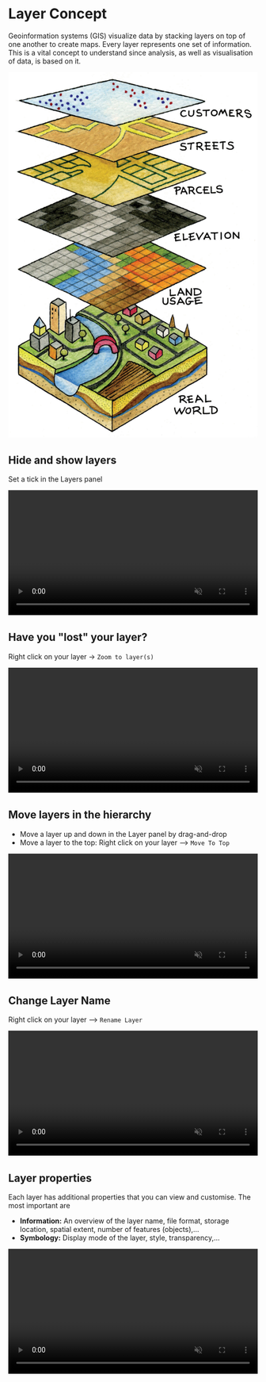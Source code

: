 # Layer Concept

Geoinformation systems (GIS) visualize data by stacking layers on top of one another to create maps. Every layer represents one set of information.
This is a vital concept to understand since analysis, as well as visualisation of data, is based on it.

![Layer Concept](/fig/Layer_concept.png) 

## Hide and show layers

Set a tick in the Layers panel

<video width="100%" controls muted src="https://github.com/GIScience/gis-training-resource-center/raw/main/fig/qgis_show_hide_layer.mp4"></video>

## Have you "lost" your layer?

Right click on your layer -> `Zoom to layer(s)`

<video width="100%" controls muted src="https://github.com/GIScience/gis-training-resource-center/raw/main/fig/qgis_zoom_to_layer.mp4"></video>

## Move layers in the hierarchy

* Move a layer up and down in the Layer panel by drag-and-drop
* Move a layer to the top: Right click on your layer --> `Move To Top`

<video width="100%" controls muted src="https://github.com/GIScience/gis-training-resource-center/raw/main/fig/qgis_layer_hierarchy.mp4"></video>

## Change Layer Name

Right click on your layer --> `Rename Layer`

<video width="100%" controls muted src="https://github.com/GIScience/gis-training-resource-center/raw/main/fig/qgis_rename_layer.mp4"></video>

## Layer properties

Each layer has additional properties that you can view and customise. The most important are 

* __Information:__ An overview of the layer name, file format, storage location, spatial extent, number of features (objects),...
* __Symbology:__ Display mode of the layer, style, transparency,...

<video width="100%" controls muted src="https://github.com/GIScience/gis-training-resource-center/raw/main/fig/qgis_layer_properties.mp4"></video>
